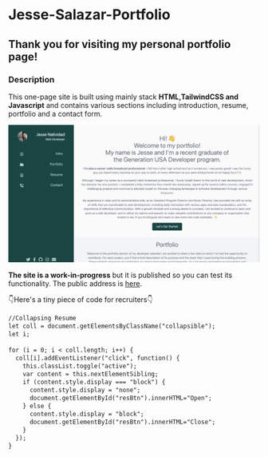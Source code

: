 # Jesse-Salazar-Portfolio

## Thank you for visiting my personal portfolio page!

### Description

This one-page site is built using mainly stack **HTML,TailwindCSS and Javascript** and contains various sections including introduction, resume, portfolio and a contact form.

![](./img/quickview.png)

**The site is a work-in-progress** but it is published so you can test its functionality. The public address is [here](https://jesse-salazar.github.io/Jesse-Salazar-Portfolio/).




👇Here's a tiny piece of code for recruiters👇

```
//Collapsing Resume 
let coll = document.getElementsByClassName("collapsible");
let i;

for (i = 0; i < coll.length; i++) {
  coll[i].addEventListener("click", function() {
    this.classList.toggle("active");
    var content = this.nextElementSibling;
    if (content.style.display === "block") {
      content.style.display = "none";
      document.getElementById("resBtn").innerHTML="Open";
    } else {
      content.style.display = "block";
      document.getElementById("resBtn").innerHTML="Close";
    }
  });
}
```
